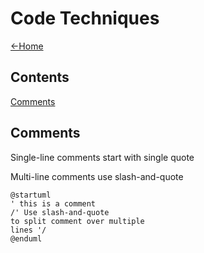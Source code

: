# Code Techniques

[<-Home](../README.md)

## Contents
[Comments](#comments)<br>

<a name="comments"/>

## Comments

Single-line comments start with single quote

Multi-line comments use slash-and-quote

```plantuml
@startuml
' this is a comment
/' Use slash-and-quote
to split comment over multiple
lines '/
@enduml
```
